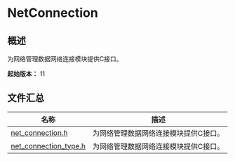 # NetConnection

## 概述

为网络管理数据网络连接模块提供C接口。

**起始版本：** 11
## 文件汇总

| 名称 | 描述 |
| -- | -- |
| [net_connection.h](capi-net-connection-h.md) | 为网络管理数据网络连接模块提供C接口。 |
| [net_connection_type.h](capi-net-connection-type-h.md) | 为网络管理数据网络连接模块提供C接口。 |
